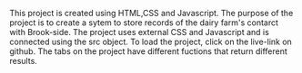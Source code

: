 This project is created using HTML,CSS and Javascript.
The purpose of the project is to create a sytem to store records of the dairy farm's contarct with Brook-side.
The project uses external CSS and Javascript and is connected using the src object.
To load the project, click on the live-link on github.
The tabs on the project have different fuctions that return different results.